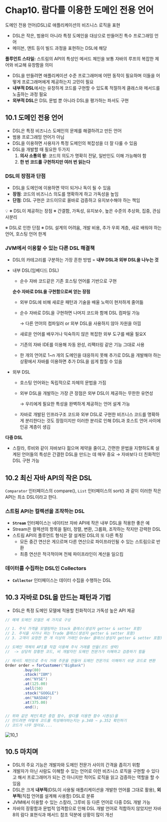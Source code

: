 # Chap10. 람다를 이용한 도메인 전용 언어

도메인 전용 언어(DSL)로 애플리케이션의 비즈니스 로직을 표현

- DSL은 작은, 범용이 아니라 특정 도메인을 대상으로 만들어진 특수 프로그래밍 언어
- 메이븐, 앤트 등이 빌드 과정을 표현하는 DSL에 해당

**플루언트 스타일:** 스트림의 API의 특성인 메서드 체인을 보통 자바의 루프의 복잡한 제어와 비교해 유창함을 의미

- DSL을 만들려면 애플리케이션 수준 프로그래머에 어떤 동작이 필요하며 이들을 어떻게 프로그래머에게 제공하는지 고민이 필요
- **내부적 DSL**에서는 유창하게 코드를 구현할 수 있도록 적절하게 클래스와 메서드를 노출하는 과정 필요
- **외부적 DSL**은 DSL 문법 뿐 아니라 DSL을 평가하는 파서도 구현

## 10.1 도메인 전용 언어

- DSL은 특정 비즈니스 도메인의 문제를 해결하려고 만든 언어
- 범용 프로그래밍 언어가 아님
- DSL을 이용하면 사용자가 특정 도메인의 복잡성을 더 잘 다룰 수 있음
- DSL을 개발할 때 필요한 두가지
    1. **의사 소통의 왕**: 코드의 의도가 명확히 전달, 일반인도 이해 가능해야 함
    2. **한 번 코드를 구현하지만 여러 번 읽는다**

### DSL의 장점과 단점

- DSL을 도메인에 이용하면 약이 되거나 독이 될 수 있음
- **장점**: 코드의 비즈니스 의도를 명확하게 하고 가독성을 높임
- **단점**: DSL 구현은 코드이므로 올바로 검증하고 유지보수해야 하는 책임

<aside>
💡 ※ DSL이 제공하는 장점 ※
간결함, 가독성, 유지보수, 높은 수준의 추상화, 집중, 관심사분리

※ DSL로 인한 단점 ※
DSL 설계의 어려움, 개발 비용, 추가 우회 계층, 새로 배워야 하는 언어, 호스팅 언어 한계

</aside>

### JVM에서 이용할 수 있는 다른 DSL 해결책

- DSL의 카테고리를 구분하는 가장 흔한 방법 = **내부 DSL과 외부 DSL을 나누는 것**
- 내부 DSL(임베디드 DSL)
    - 순수 자바 코드같은 기존 호스팅 언어를 기반으로 구현
    
    **순수 자바로 DSL을 구현함으로써 얻는 장점**
    
    - 외부 DSL에 비해 새로운 패턴과 기술을 배울 노력이 현저하게 줄어듦
    - 순수 자바로 DSL을 구현하면 나머지 코드와 함께 DSL 컴파일 가능
        
        → 다른 언어의 컴파일러 or 외부 DSL을 사용하지 않아 자원을 아낌
        
    - 새로운 언어를 배우거나 익숙하지 않은 복잡한 외부 도구를 배울 필요X
    - 기존의 자바 IDE를 이용해 자동 완성, 리팩터링 같은 기능 그대로 사용
    - 한 개의 언어로 1~n 개의 도메인을 대응하지 못해 추가로 DSL을 개발해야 하는 상황에서 자바를 이용하면 추가 DSL을 쉽게 합칠 수 있음
- 외부 DSL
    - 호스팅 언어와는 독립적으로 자체의 문법을 가짐
    - 외부 DSL을 개발하는 가장 큰 장점은 외부 DSL이 제공하는 무한한 유연성
        
        → 우리에게 필요한 특성을 완벽하게 제공하는 언어 설계 가능
        
    - 자바로 개발된 인프라구조 코드와 외부 DSL로 구현한 비즈니스 코드를 명확하게 분리한다는 것도 장점이지만 이러한 분리로 인해 DSL과 호스트 언어 사이에 인공 계층이 생김

**다중 DSL**

- 스칼라, 루비와 같이 자바보다 젊으며 제약을 줄이고, 간편한 문법을 지향하도록 설계된 언어들의 특성은 간결한 DSL을 만드는 데 매우 중요 → 자바보다 더 친화적인 DSL 구현 가능

## 10.2 최신 자바 API의 작은 DSL

`Comparator` 인터페이스의 compare(), `List` 인터페이스의 sort() 과 같이 이러한 작은 API는 최소 DSL이라고 한다.

### 스트림 API는 컬렉션을 조작하는 DSL

- **`Stream`** 인터페이스는 네이티브 자바 API에 작은 내부 DSL을 적용한 좋은 예
- Stream은 컬렉션의 항목을 필터, 정렬, 변환, 그룹화, 조작하는 작지만 강력한 DSL
- 스트림 API의 플루언트 형식은 잘 설계된 DSL의 또 다른 특징
    - 모든 중간 연산은 게으르며 다른 연산으로 파이프라인될 수 있는 스트림으로 반환
    - 최종 연산은 적극적이며 전체 파이프라인이 계산을 일으킴

### 데이터를 수집하는 DSL인 Collectors

- **`Collector`** 인터페이스는 데이터 수집을 수행하는 DSL

## 10.3 자바로 DSL을 만드는 패턴과 기법

- DSL은 특정 도메인 모델에 적용할 친화적이고 가독성 높은 API 제공

```java
// 예제 도메인 모델은 세 가지로 구성

// 1. 주식 가격을 모델링하는 Stock 클래스(생성자 getter & setter 포함)
// 2. 주식을 사거나 파는 Trade 클래스(생성자 getter & setter 포함)
// 3. 고객이 요청한 한 개 이상의 거래인 Order 클래스(생성자 getter & setter 포함)

// 도메인 객체의 API를 직접 이용해 주식 거래를 만듦(코드 생략)
//	-> 상당히 장황한 코드, 비 개발자인 도메인 전문가가 이해하고 검증하기 힘듦

// 메서드 체인으로 주식 거래 주문을 만들어 도메인 전문가도 이해하기 쉬운 코드로 변환
Order order = forCustomer("BigBank")
		.buy(80)
		.stock("IBM")
		.on("NYSE")
		.at(125.00)
		.sell(50)
		.stock("GOOGLE")
		.on("NASDAQ")
		.at(375.00)
		.end();

// 위와 같은 체인(혹은 중첩 함수, 람다를 이용한 함수 시퀀싱)을 
// 만드려면 어떻게 코드를 작성해야하는지는 p.340 ~ p.352 확인하기
// 코드가 너무 많아요....
```

![10_1](https://github.com/znight1020/Reading-Development-Book/assets/104980470/04cd0a7c-eddf-4521-bdd8-c94049d59fd3)

## 10.5 마치며

- DSL의 주요 기능은 개발자와 도메인 전문가 사이의 간격을 좁히기 위함
- 개발자가 아닌 사람도 이해할 수 있는 언어로 이런 비즈니스 로직을 구현할 수 있다고 해서 프로그래머가 되는 건 아니지만 적어도 로직을 읽고 검증하는 역할을 할 수 있음
- DSL은 크게 **내부적**(DSL이 사용될 애플리케이션을 개발한 언어를 그대로 활용), **외부적**(직접 언어를 설계해 사용함) DSL로 분류
- JVM에서 이용할 수 있는 스칼라, 그루비 등 다른 언어로 다중 DSL 개발 가능
- 자바의 장황함과 문법적 엄격함으로 인해 DSL 개발 언어로 적합하지 않았지만 자바 8의 람다 표현식과 메서드 참조 덕분에 상황이 많이 개선
